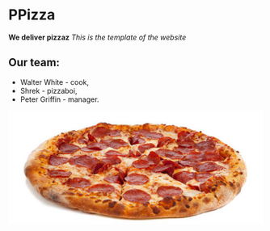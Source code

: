 # PPizza
**We deliver pizzaz**
_This is the template of the website_
## Our team:
+ Walter White - cook,
+ Shrek - pizzaboi,
+ Peter Griffin - manager.
<picture>
  <img alt="Our Pizza" src="./pizza.jpg">
</picture>
